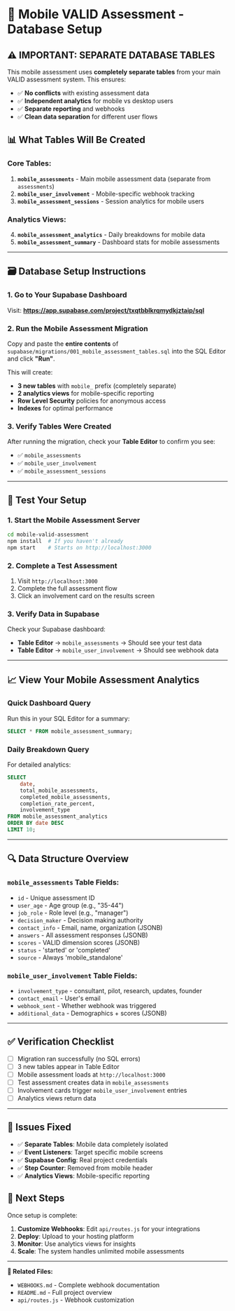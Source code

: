 # 🎯 Mobile VALID Assessment - Database Setup

## ⚠️ **IMPORTANT: SEPARATE DATABASE TABLES**

This mobile assessment uses **completely separate tables** from your main VALID assessment system. This ensures:
- ✅ **No conflicts** with existing assessment data
- ✅ **Independent analytics** for mobile vs desktop users  
- ✅ **Separate reporting** and webhooks
- ✅ **Clean data separation** for different user flows

## 📊 **What Tables Will Be Created**

### **Core Tables:**
1. **`mobile_assessments`** - Main mobile assessment data (separate from `assessments`)
2. **`mobile_user_involvement`** - Mobile-specific webhook tracking  
3. **`mobile_assessment_sessions`** - Session analytics for mobile users

### **Analytics Views:**
4. **`mobile_assessment_analytics`** - Daily breakdowns for mobile data
5. **`mobile_assessment_summary`** - Dashboard stats for mobile assessments

---

## 🗃️ **Database Setup Instructions**

### **1. Go to Your Supabase Dashboard**
Visit: **https://app.supabase.com/project/txqtbblkrqmydkjztaip/sql**

### **2. Run the Mobile Assessment Migration**
Copy and paste the **entire contents** of `supabase/migrations/001_mobile_assessment_tables.sql` into the SQL Editor and click **"Run"**.

This will create:
- **3 new tables** with `mobile_` prefix (completely separate)
- **2 analytics views** for mobile-specific reporting
- **Row Level Security** policies for anonymous access
- **Indexes** for optimal performance

### **3. Verify Tables Were Created**
After running the migration, check your **Table Editor** to confirm you see:
- ✅ `mobile_assessments` 
- ✅ `mobile_user_involvement`
- ✅ `mobile_assessment_sessions`

---

## 🧪 **Test Your Setup**

### **1. Start the Mobile Assessment Server**
```bash
cd mobile-valid-assessment
npm install  # If you haven't already
npm start    # Starts on http://localhost:3000
```

### **2. Complete a Test Assessment**
1. Visit `http://localhost:3000`
2. Complete the full assessment flow
3. Click an involvement card on the results screen

### **3. Verify Data in Supabase**
Check your Supabase dashboard:
- **Table Editor** → `mobile_assessments` → Should see your test data
- **Table Editor** → `mobile_user_involvement` → Should see webhook data

---

## 📈 **View Your Mobile Assessment Analytics**

### **Quick Dashboard Query**
Run this in your SQL Editor for a summary:
```sql
SELECT * FROM mobile_assessment_summary;
```

### **Daily Breakdown Query**
For detailed analytics:
```sql
SELECT 
    date,
    total_mobile_assessments,
    completed_mobile_assessments,
    completion_rate_percent,
    involvement_type
FROM mobile_assessment_analytics 
ORDER BY date DESC 
LIMIT 10;
```

---

## 🔍 **Data Structure Overview**

### **`mobile_assessments` Table Fields:**
- `id` - Unique assessment ID
- `user_age` - Age group (e.g., "35-44")
- `job_role` - Role level (e.g., "manager")
- `decision_maker` - Decision making authority
- `contact_info` - Email, name, organization (JSONB)
- `answers` - All assessment responses (JSONB)
- `scores` - VALID dimension scores (JSONB)
- `status` - 'started' or 'completed'
- `source` - Always 'mobile_standalone'

### **`mobile_user_involvement` Table Fields:**
- `involvement_type` - consultant, pilot, research, updates, founder
- `contact_email` - User's email
- `webhook_sent` - Whether webhook was triggered
- `additional_data` - Demographics + scores (JSONB)

---

## ✅ **Verification Checklist**

- [ ] Migration ran successfully (no SQL errors)
- [ ] 3 new tables appear in Table Editor
- [ ] Mobile assessment loads at `http://localhost:3000`
- [ ] Test assessment creates data in `mobile_assessments`
- [ ] Involvement cards trigger `mobile_user_involvement` entries
- [ ] Analytics views return data

---

## 🚨 **Issues Fixed**

- ✅ **Separate Tables**: Mobile data completely isolated
- ✅ **Event Listeners**: Target specific mobile screens  
- ✅ **Supabase Config**: Real project credentials
- ✅ **Step Counter**: Removed from mobile header
- ✅ **Analytics Views**: Mobile-specific reporting

## 🎯 **Next Steps**

Once setup is complete:
1. **Customize Webhooks**: Edit `api/routes.js` for your integrations
2. **Deploy**: Upload to your hosting platform
3. **Monitor**: Use analytics views for insights
4. **Scale**: The system handles unlimited mobile assessments

---

**🔗 Related Files:**
- `WEBHOOKS.md` - Complete webhook documentation
- `README.md` - Full project overview
- `api/routes.js` - Webhook customization 
